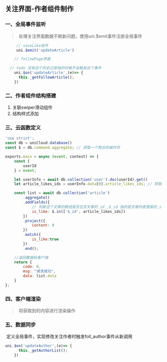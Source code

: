 ## 关注界面-作者组件制作

### 一、全局事件监听

> ​		处理关注界面数据不刷新问题，使用uni.$emit事件注册全局事件

```js
     // saveLike组件
     uni.$emit('updateArticle')

    // followPage界面

  // todo 没有这个历史记录栈的时候不会触发这个事件
    uni.$on('updateArticle',(e)=> {
      this._getFollowArticle();
    })
```

### 二、作者组件结构搭建

1. 关联swiper滑动组件
2. 结构样式添加   

### 三、云函数定义

```js
'use strict';
const db = uniCloud.database()
const $ = db.command.aggregate; // 获取一个聚合的操作符

exports.main = async (event, context) => {
	const {
		userId
	} = event;

	let userInfo = await db.collection('user').doc(userId).get()
	let article_likes_ids = userInfo.data[0].article_likes_ids; // 获取用户的收藏文章的数组

	const list = await db.collection('article')
		.aggregate()
		.addFields({
			// 判断这个文章的数组是否包含文章的_id ,$_id 指的是文章列表里面的_id,如果包含，返回true，否则，返回false，在这个里面是过滤查询的每一条记录值
			is_like: $.in(['$_id', article_likes_ids])
		})
		.project({
			content: 0
		})
		.match({
			is_like:true
		})
		.end();

	//返回数据给客户端
	return {
		code: 0,
		msg: "请求成功",
		data: list.data
	}
};

```

### 四、客户端渲染

> ​	将获取到的内容进行渲染操作

### 五、数据同步

​		定义全局事件，实现修改关注作者时触发foll_author事件从新调用

```js
uni.$on('updateAuthor',(e)=> {
      this._getAuthorList();
    })
```

